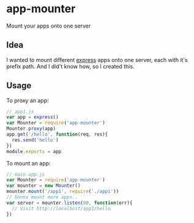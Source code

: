 # app-mounter

Mount your apps onto one server

## Idea

I wanted to mount different [express](https://github.com/strongloop/express) apps onto one server, each with it's prefix path. And I did't know how, so I created this.

## Usage

To proxy an app:

```js
// app1.js
var app = express()
var Mounter = require('app-mounter')
Mounter.proxy(app)
app.get('/hello', function(req, res){
  res.send('hello')
})
module.exports = app
```

To mount an app:

```js
// main-app.js
var Mounter = require('app-mounter')
var mounter = new Mounter()
mounter.mount('/app1', require('./app1'))
// Gonna mount more apps..
var server = mounter.listen(80, function(err){
  // Visit http://localhost/app1/hello
})
```
